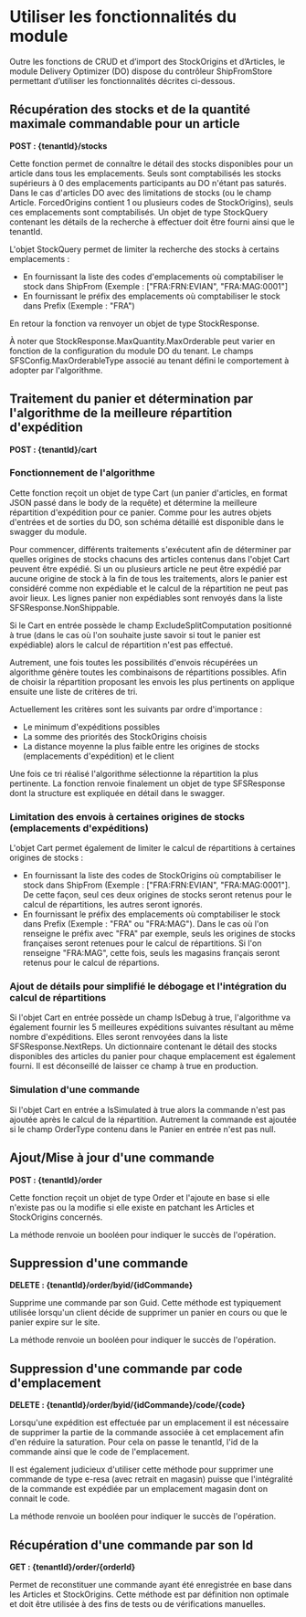 # Utiliser les fonctionnalités du module
Outre les fonctions de CRUD et d’import des StockOrigins et d’Articles, le module Delivery Optimizer (DO) dispose du contrôleur ShipFromStore permettant d’utiliser les fonctionnalités décrites ci-dessous.

## Récupération des stocks et de la quantité maximale commandable pour un article
__POST : {tenantId}/stocks__

Cette fonction permet de connaître le détail des stocks disponibles pour un article dans tous les emplacements. Seuls sont comptabilisés les stocks supérieurs à 0 des emplacements participants au DO n'étant pas saturés. Dans le cas d'articles DO avec des limitations de stocks (ou le champ Article. ForcedOrigins contient 1 ou plusieurs codes de StockOrigins), seuls ces emplacements sont comptabilisés. Un objet de type StockQuery contenant les détails de la recherche à effectuer doit être fourni ainsi que le tenantId.

L'objet StockQuery permet de limiter la recherche des stocks à certains emplacements :
- En fournissant la liste des codes d'emplacements où comptabiliser le stock dans ShipFrom (Exemple : ["FRA:FRN:EVIAN", "FRA:MAG:0001"]
- En fournissant le préfix des emplacements où comptabiliser le stock dans Prefix (Exemple : "FRA")

En retour la fonction va renvoyer un objet de type StockResponse.

À noter que StockResponse.MaxQuantity.MaxOrderable peut varier en fonction de la configuration du module DO du tenant. Le champs SFSConfig.MaxOrderableType associé au tenant défini le comportement à adopter par l'algorithme.

## Traitement du panier et détermination par l'algorithme de la meilleure répartition d'expédition

__POST : {tenantId}/cart__

### Fonctionnement de l'algorithme

Cette fonction reçoit un objet de type Cart (un panier d'articles, en format JSON passé dans le body de la requête) et détermine la meilleure répartition d'expédition pour ce panier. Comme pour les autres objets d'entrées et de sorties du DO, son schéma détaillé est disponible dans le swagger du module.

Pour commencer, différents traitements s'exécutent afin de déterminer par quelles origines de stocks chacuns des articles contenus dans l'objet Cart peuvent être expédié. Si un ou plusieurs article ne peut être expédié par aucune origine de stock à la fin de tous les traitements, alors le panier est considéré comme non expédiable et le calcul de la répartition ne peut pas avoir lieux. Les lignes panier non expédiables sont renvoyés dans la liste SFSResponse.NonShippable. 

Si le Cart en entrée possède le champ ExcludeSplitComputation positionné à true (dans le cas où l'on souhaite juste savoir si tout le panier est expédiable) alors le calcul de répartition n'est pas effectué.

Autrement, une fois toutes les possibilités d'envois récupérées un algorithme génère toutes les combinaisons de répartitions possibles. Afin de choisir la répartition proposant les envois les plus pertinents on applique ensuite une liste de critères de tri.

Actuellement les critères sont les suivants par ordre d'importance :
- Le minimum d'expéditions possibles
- La somme des priorités des StockOrigins choisis
- La distance moyenne la plus faible entre les origines de stocks (emplacements d'expédition) et le client

Une fois ce tri réalisé l'algorithme sélectionne la répartition la plus pertinente. La fonction renvoie finalement un objet de type SFSResponse dont la structure est expliquée en détail dans le swagger.

### Limitation des envois à certaines origines de stocks (emplacements d'expéditions)

L'objet Cart permet également de limiter le calcul de répartitions à certaines origines de stocks :

- En fournissant la liste des codes de StockOrigins où comptabiliser le stock dans ShipFrom (Exemple : ["FRA:FRN:EVIAN", "FRA:MAG:0001"]. De cette façon, seul ces deux origines de stocks seront retenus pour le calcul de répartitions, les autres seront ignorés.
- En fournissant le préfix des emplacements où comptabiliser le stock dans Prefix (Exemple : "FRA" ou "FRA:MAG"). Dans le cas où l'on renseigne le préfix avec "FRA" par exemple, seuls les origines de stocks françaises seront retenues pour le calcul de répartitions. Si l'on renseigne "FRA:MAG", cette fois, seuls les magasins français seront retenus pour le calcul de répartions.

### Ajout de détails pour simplifié le débogage et l'intégration du calcul de répartitions

Si l'objet Cart en entrée possède un champ IsDebug à true, l'algorithme va également fournir les 5 meilleures expéditions suivantes résultant au même nombre d'expéditions. Elles seront renvoyées dans la liste SFSResponse.NextReps. Un dictionnaire contenant le détail des stocks disponibles des articles du panier pour chaque emplacement est également fourni. Il est déconseillé de laisser ce champ à true en production.

### Simulation d'une commande

Si l'objet Cart en entrée a IsSimulated à true alors la commande n'est pas ajoutée après le calcul de la répartition. Autrement la commande est ajoutée si le champ OrderType contenu dans le Panier en entrée n'est pas null.

## Ajout/Mise à jour d'une commande

__POST : {tenantId}/order__

Cette fonction reçoit un objet de type Order et l'ajoute en base si elle n'existe pas ou la modifie si elle existe en patchant les Articles et StockOrigins concernés.

La méthode renvoie un booléen pour indiquer le succès de l'opération.

## Suppression d'une commande

__DELETE : {tenantId}/order/byid/{idCommande}__

Supprime une commande par son Guid. Cette méthode est typiquement utilisée lorsqu'un client décide de supprimer un panier en cours ou que le panier expire sur le site.

La méthode renvoie un booléen pour indiquer le succès de l'opération.

## Suppression d'une commande par code d'emplacement

__DELETE : {tenantId}/order/byid/{idCommande}/code/{code}__

Lorsqu'une expédition est effectuée par un emplacement il est nécessaire de supprimer la partie de la commande associée à cet emplacement afin d'en réduire la saturation. Pour cela on passe le tenantId, l'id de la commande ainsi que le code de l'emplacement.

Il est également judicieux d'utiliser cette méthode pour supprimer une commande de type e-resa (avec retrait en magasin) puisse que l'intégralité de la commande est expédiée par un emplacement magasin dont on connait le code.

La méthode renvoie un booléen pour indiquer le succès de l'opération.
## Récupération d'une commande par son Id

__GET : {tenantId}/order/{orderId}__

Permet de reconstituer une commande ayant été enregistrée en base dans les Articles et StockOrigins. Cette méthode est par définition non optimale et doit être utilisée à des fins de tests ou de vérifications manuelles.
